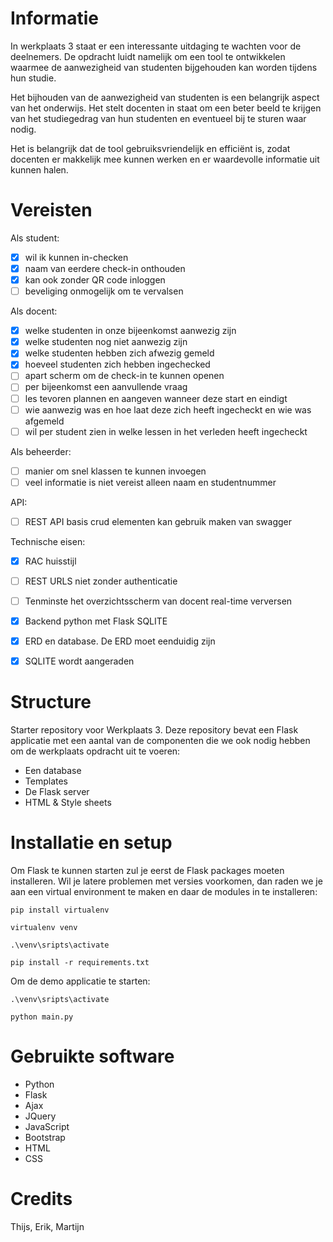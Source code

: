 # Informatie

In werkplaats 3 staat er een interessante uitdaging te wachten voor de deelnemers. De opdracht luidt namelijk om een tool te ontwikkelen waarmee de aanwezigheid van studenten bijgehouden kan worden tijdens hun studie.

Het bijhouden van de aanwezigheid van studenten is een belangrijk aspect van het onderwijs. Het stelt docenten in staat om een beter beeld te krijgen van het studiegedrag van hun studenten en eventueel bij te sturen waar nodig.

Het is belangrijk dat de tool gebruiksvriendelijk en efficiënt is, zodat docenten er makkelijk mee kunnen werken en er waardevolle informatie uit kunnen halen.

# Vereisten

Als student:

- [x] wil ik kunnen in-checken
- [x] naam van eerdere check-in onthouden
- [x] kan ook zonder QR code inloggen
- [ ] beveliging onmogelijk om te vervalsen

Als docent:

- [x] welke studenten in onze bijeenkomst aanwezig zijn
- [x] welke studenten nog niet aanwezig zijn
- [x] welke studenten hebben zich afwezig gemeld
- [x] hoeveel studenten zich hebben ingechecked
- [ ] apart scherm om de check-in te kunnen openen
- [ ] per bijeenkomst een aanvullende vraag
- [ ] les tevoren plannen en aangeven wanneer deze start en eindigt
- [ ] wie aanwezig was en hoe laat deze zich heeft ingecheckt en wie was afgemeld
- [ ] wil per student zien in welke lessen in het verleden heeft ingecheckt

Als beheerder:
- [ ] manier om snel klassen te kunnen invoegen
- [ ] veel informatie is niet vereist alleen naam en studentnummer

API:
- [ ] REST API basis crud elementen kan gebruik maken van swagger

Technische eisen:
- [x] RAC huisstijl
- [ ] REST URLS niet zonder authenticatie
- [ ] Tenminste het overzichtsscherm van docent real-time verversen
- [x] Backend python met Flask SQLITE
- [x] ERD en database. De ERD moet eenduidig zijn
- [x] SQLITE wordt aangeraden


# Structure
Starter repository voor Werkplaats 3. Deze repository bevat een Flask applicatie met een aantal van de componenten die we ook nodig hebben om de werkplaats opdracht uit te voeren: 
- Een database
- Templates
- De Flask server
- HTML & Style sheets

# Installatie en setup
Om Flask te kunnen starten zul je eerst de Flask packages moeten installeren. Wil je latere problemen met versies voorkomen, dan raden we je aan een virtual environment te maken en daar de modules in te 
installeren:  

```
pip install virtualenv

virtualenv venv

.\venv\sripts\activate

pip install -r requirements.txt
```
Om de demo applicatie te starten: 
``` 
.\venv\sripts\activate

python main.py
```

# Gebruikte software
- Python
- Flask
- Ajax
- JQuery
- JavaScript
- Bootstrap
- HTML
- CSS

# Credits

Thijs, Erik, Martijn
